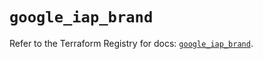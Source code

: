 # `google_iap_brand`

Refer to the Terraform Registry for docs: [`google_iap_brand`](https://registry.terraform.io/providers/hashicorp/google-beta/6.14.0/docs/resources/google_iap_brand).
